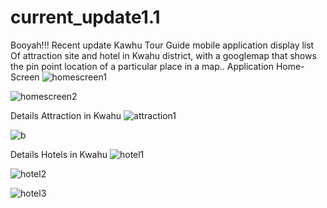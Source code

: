 # current_update1.1
Booyah!!! Recent update
Kawhu Tour Guide mobile application display list
Of attraction site and hotel in Kwahu district,
with a googlemap that shows the pin point location 
of a particular place in a map..
Application Home-Screen
![homescreen1](https://cloud.githubusercontent.com/assets/12870149/15174070/a7d55360-1757-11e6-9c25-9a35cf5bbc64.png)

![homescreen2](https://cloud.githubusercontent.com/assets/12870149/15174069/a7ca3a48-1757-11e6-8441-e03c536d52b6.png)

Details Attraction in Kwahu
![attraction1](https://cloud.githubusercontent.com/assets/12870149/15174091/be06c75e-1757-11e6-9bb7-77823b37a1da.png)

![b](https://cloud.githubusercontent.com/assets/12870149/15174090/be0291c0-1757-11e6-9571-4c2d420e97cf.png)

Details Hotels in Kwahu
![hotel1](https://cloud.githubusercontent.com/assets/12870149/15173934/f4f49a6c-1756-11e6-8e29-183900f0770b.png)

![hotel2](https://cloud.githubusercontent.com/assets/12870149/15173931/f1c7c4e0-1756-11e6-9c97-a68516f73562.png)

![hotel3](https://cloud.githubusercontent.com/assets/12870149/15173935/f5097bd0-1756-11e6-8a10-2cbbd3ae1425.png)
